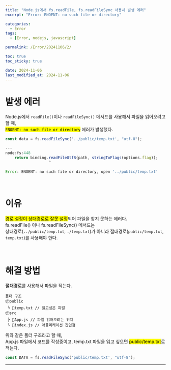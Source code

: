 ```yaml
---
title: "Node.js에서 fs.readFile, fs.readFileSync 사용시 발생 에러"
excerpt: "Error: ENOENT: no such file or directory"

categories:
  - Error
tags:
  - [Error, nodejs, javascript]

permalink: /Error/20241106/2/

toc: true
toc_sticky: true

date: 2024-11-06
last_modified_at: 2024-11-06
---
```


# 발생 에러
Node.js에서 ```readFile()```이나 ```readFileSync()``` 메서드를 사용해서 파일을 읽어오려고 할 때,<br>
<mark>```ENOENT: no such file or directory```</mark> 에러가 발생했다.<br>

```javascript
const data = fs.readFileSync('../public/temp.txt', "utf-8");

---
node:fs:448
    return binding.readFileUtf8(path, stringToFlags(options.flag));
                   ^

Error: ENOENT: no such file or directory, open '../public/temp.txt'
```
<br>


# 이유
<mark>경로 설정이 상대경로로 잘못 설정</mark>되어 파일을 찾지 못하는 에러다.<br>
fs.readFile() 이나 fs.readFileSync() 메서드는 <br>
상대경로(```../public/temp.txt```, ```./temp.txt```)가 아니라 절대경로(```public/temp.txt```, ```temp.txt```)를 사용해야 한다.<br><br><br>



# 해결 방법
**절대경로**를 사용해서 파일을 적는다.<br>

```
폴더 구조
📦public
 ┗ 📜temp.txt // 읽고싶은 파일
📦src
 ┣ 📜App.js // 파일 읽어오려는 위치
 ┗ 📜index.js // 애플리케이션 진입점
```

위와 같은 폴더 구조라고 할 때, <br>
App.js 파일에서 코드를 작성중이고, temp.txt 파일을 읽고 싶으면 <mark>public/temp.txt</mark>로 적는다.<br>

```javascript
const DATA = fs.readFileSync('public/temp.txt', "utf-8");
```


<hr>
